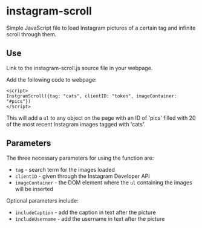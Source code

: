 instagram-scroll
================

Simple JavaScript file to load Instagram pictures of a certain tag and infinite scroll through them.

<h2><b>Use</b></h2>

Link to the instagram-scroll.js source file in your webpage.

Add the following code to webpage:
```
<script>
InstgramScroll({tag: "cats", clientID: "token", imageContainer: "#pics"})
</script>
```

This will add a `ul` to any object on the page with an ID of 'pics' filled with 20 of the most recent Instagram images tagged with 'cats'.

<h2><b>Parameters</b></h2>

The three necessary parameters for using the function are:
* `tag` - search term for the images loaded
* `clientID` - given through the Instagram Developer API
* `imageContainer` - the DOM element where the `ul` containing the images will be inserted

Optional parameters include:
* `includeCaption` - add the caption in text after the picture
* `includeUsername` - add the username in text after the picture
